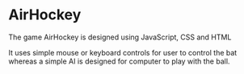 # AirHockey
The game AirHockey is designed using JavaScript, CSS and HTML

It uses simple mouse or keyboard controls for user to control the bat whereas a simple AI is designed for computer to play with the ball.
